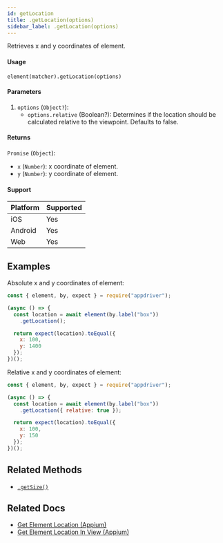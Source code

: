 ```yaml
---
id: getLocation
title: .getLocation(options)
sidebar_label: .getLocation(options)
---
```


Retrieves x and y coordinates of element.

#### Usage

```text
element(matcher).getLocation(options)
```

#### Parameters

1. `options` (`Object?`):
    - `options.relative` (Boolean?): Determines if the location should be calculated relative to the viewpoint. Defaults to false.

#### Returns

`Promise` (`Object`):
  - `x` (`Number`): x coordinate of element.
  - `y` (`Number`): y coordinate of element.

#### Support

| Platform | Supported |
| -------- | --------- |
| iOS      | Yes       |
| Android  | Yes       |
| Web      | Yes       |

## Examples

Absolute x and y coordinates of element:

```javascript
const { element, by, expect } = require("appdriver");

(async () => {
  const location = await element(by.label("box"))
    .getLocation();

  return expect(location).toEqual({
    x: 100,
    y: 1400
  });
})();
```

Relative x and y coordinates of element:

```javascript
const { element, by, expect } = require("appdriver");

(async () => {
  const location = await element(by.label("box"))
    .getLocation({ relative: true });

  return expect(location).toEqual({
    x: 100,
    y: 150
  });
})();
```

## Related Methods

- [`.getSize()`](./getSize.md)

## Related Docs

- [Get Element Location (Appium)](http://appium.io/docs/en/commands/element/attributes/location/)
- [Get Element Location In View (Appium)](http://appium.io/docs/en/commands/element/attributes/location-in-view/)
